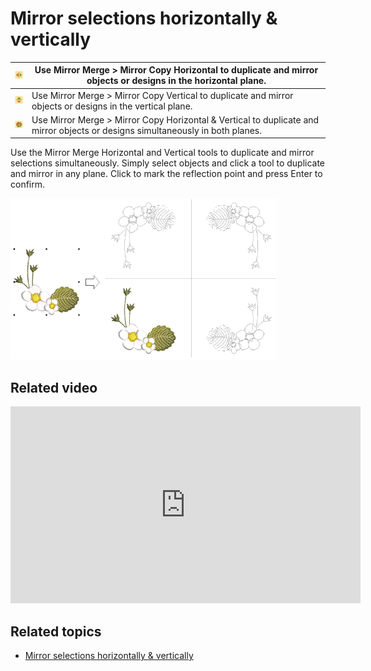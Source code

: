 # Mirror selections horizontally & vertically

| ![MirrorMergeX.png](assets/MirrorMergeX.png)   | Use Mirror Merge > Mirror Copy Horizontal to duplicate and mirror objects or designs in the horizontal plane.                  |
| ---------------------------------------------- | ------------------------------------------------------------------------------------------------------------------------------ |
| ![MirrorMergeY.png](assets/MirrorMergeY.png)   | Use Mirror Merge > Mirror Copy Vertical to duplicate and mirror objects or designs in the vertical plane.                      |
| ![MirrorMergeXY.png](assets/MirrorMergeXY.png) | Use Mirror Merge > Mirror Copy Horizontal & Vertical to duplicate and mirror objects or designs simultaneously in both planes. |

Use the Mirror Merge Horizontal and Vertical tools to duplicate and mirror selections simultaneously. Simply select objects and click a tool to duplicate and mirror in any plane. Click to mark the reflection point and press Enter to confirm.

![summary_-_edit00114.png](assets/summary_-_edit00114.png)

## Related video

<iframe src="https://www.youtube.com/embed/bnus8J1z4Ec" frameborder="0" 
		 allow="accelerometer; autoplay; encrypted-media; gyroscope; picture-in-picture" 
		 allowfullscreen="" style="width: 560px; height: 315px;">
<p>&#160;</p>
</iframe>

## Related topics

- [Mirror selections horizontally & vertically](../../Modifying/productivity/Mirror_selections_horizontally_vertically)
